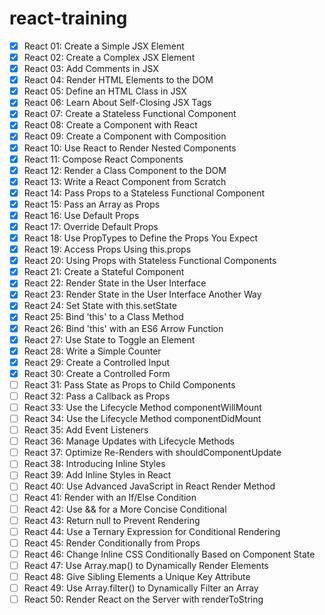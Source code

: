 # react-training

- [x] React 01: Create a Simple JSX Element
- [x] React 02: Create a Complex JSX Element
- [x] React 03: Add Comments in JSX
- [x] React 04: Render HTML Elements to the DOM
- [x] React 05: Define an HTML Class in JSX
- [x] React 06: Learn About Self-Closing JSX Tags
- [x] React 07: Create a Stateless Functional Component
- [x] React 08: Create a Component with React
- [x] React 09: Create a Component with Composition
- [x] React 10: Use React to Render Nested Components
- [x] React 11: Compose React Components
- [x] React 12: Render a Class Component to the DOM
- [x] React 13: Write a React Component from Scratch
- [x] React 14: Pass Props to a Stateless Functional Component
- [x] React 15: Pass an Array as Props
- [x] React 16: Use Default Props
- [x] React 17: Override Default Props
- [x] React 18: Use PropTypes to Define the Props You Expect
- [x] React 19: Access Props Using this.props
- [x] React 20: Using Props with Stateless Functional Components
- [x] React 21: Create a Stateful Component
- [x] React 22: Render State in the User Interface
- [x] React 23: Render State in the User Interface Another Way
- [x] React 24: Set State with this.setState
- [x] React 25: Bind 'this' to a Class Method
- [x] React 26: Bind 'this' with an ES6 Arrow Function
- [x] React 27: Use State to Toggle an Element
- [x] React 28: Write a Simple Counter
- [x] React 29: Create a Controlled Input
- [x] React 30: Create a Controlled Form
- [ ] React 31: Pass State as Props to Child Components
- [ ] React 32: Pass a Callback as Props
- [ ] React 33: Use the Lifecycle Method componentWillMount
- [ ] React 34: Use the Lifecycle Method componentDidMount
- [ ] React 35: Add Event Listeners
- [ ] React 36: Manage Updates with Lifecycle Methods
- [ ] React 37: Optimize Re-Renders with shouldComponentUpdate
- [ ] React 38: Introducing Inline Styles
- [ ] React 39: Add Inline Styles in React
- [ ] React 40: Use Advanced JavaScript in React Render Method
- [ ] React 41: Render with an If/Else Condition
- [ ] React 42: Use && for a More Concise Conditional
- [ ] React 43: Return null to Prevent Rendering
- [ ] React 44: Use a Ternary Expression for Conditional Rendering
- [ ] React 45: Render Conditionally from Props
- [ ] React 46: Change Inline CSS Conditionally Based on Component State
- [ ] React 47: Use Array.map() to Dynamically Render Elements
- [ ] React 48: Give Sibling Elements a Unique Key Attribute
- [ ] React 49: Use Array.filter() to Dynamically Filter an Array
- [ ] React 50: Render React on the Server with renderToString

